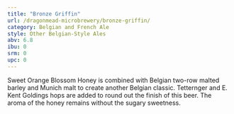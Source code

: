 ```yaml
---
title: "Bronze Griffin"
url: /dragonmead-microbrewery/bronze-griffin/
category: Belgian and French Ale
style: Other Belgian-Style Ales
abv: 6.8
ibu: 0
srm: 0
upc: 0
---
```

Sweet Orange Blossom Honey is combined with Belgian two-row malted barley and Munich malt to create another Belgian classic. Tetternger and E. Kent Goldings hops are added to round out the finish of this beer. The aroma of the honey remains without the sugary sweetness.
